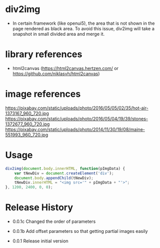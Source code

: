 # div2img
- In certain framework (like openui5), the area that is not shown in the page rendered as black area. To avoid this issue, div2img will take a snapshot in small divided area and merge it.

# library references
- html2canvas (https://html2canvas.hertzen.com/ or https://github.com/niklasvh/html2canvas)

# image references
https://pixabay.com/static/uploads/photo/2016/05/05/02/35/hot-air-1373167_960_720.jpg
https://pixabay.com/static/uploads/photo/2016/05/04/19/39/stones-1372677_960_720.jpg
https://pixabay.com/static/uploads/photo/2014/11/30/19/08/maine-551993_960_720.jpg

# Usage
```javascript
div2img(document.body.innerHTML, function(pImgData) {
    var tNewDiv = document.createElement('div');
    document.body.appendChild(tNewDiv);
    tNewDiv.innerHTML = "<img src='" + pImgData + "'>";
}, 1200, 2400, 0, 0);
```

# Release History
- 0.0.1c
    Changed the order of parameters

- 0.0.1b
    Add offset parameters so that getting partial images easily

- 0.0.1
    Release initial version

